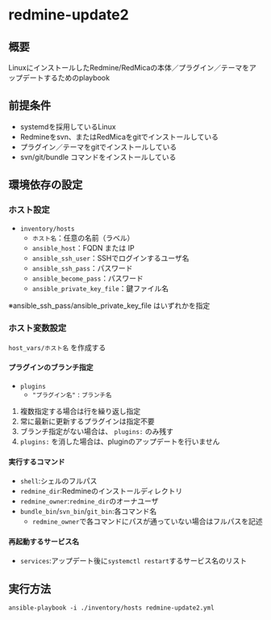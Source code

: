 # redmine-update2


## 概要

LinuxにインストールしたRedmine/RedMicaの本体／プラグイン／テーマをアップデートするためのplaybook

## 前提条件

* systemdを採用しているLinux
* Redmineをsvn、またはRedMicaをgitでインストールしている
* プラグイン／テーマをgitでインストールしている
* svn/git/bundle コマンドをインストールしている

## 環境依存の設定

### ホスト設定
- `inventory/hosts`
  - `ホスト名`：任意の名前（ラベル）
  - `ansible_host`：FQDN または IP
  - `ansible_ssh_user`：SSHでログインするユーザ名
  - `ansible_ssh_pass`：パスワード
  - `ansible_become_pass`：パスワード
  - `ansible_private_key_file`：鍵ファイル名

※ansible_ssh_pass/ansible_private_key_file はいずれかを指定


### ホスト変数設定

`host_vars/ホスト名` を作成する

#### プラグインのブランチ指定
- `plugins`
  - `"プラグイン名"` : `ブランチ名`

1. 複数指定する場合は行を繰り返し指定
1. 常に最新に更新するプラグインは指定不要
1. ブランチ指定がない場合は、 `plugins:` のみ残す
1. `plugins:` を消した場合は、pluginのアップデートを行いません

#### 実行するコマンド
- `shell`:シェルのフルパス
- `redmine_dir`:Redmineのインストールディレクトリ
- `redmine_owner`:`redmine_dir`のオーナユーザ
- `bundle_bin`/`svn_bin`/`git_bin`:各コマンド名
  - `redmine_owner`で各コマンドにパスが通っていない場合はフルパスを記述

#### 再起動するサービス名
- `services`:アップデート後に`systemctl restart`するサービス名のリスト

## 実行方法

```
ansible-playbook -i ./inventory/hosts redmine-update2.yml
```
